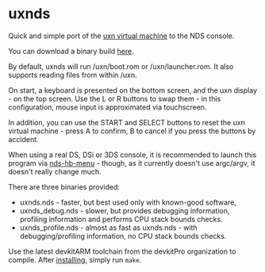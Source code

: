 # uxnds

Quick and simple port of the [uxn virtual machine](https://wiki.xxiivv.com/site/uxn.html) to the
NDS console.

You can download a binary build [here](https://github.com/asiekierka/uxnds/releases).

By default, uxnds will run /uxn/boot.rom or /uxn/launcher.rom. It also supports reading files from within /uxn.

On start, a keyboard is presented on the bottom screen, and the uxn display - on the top screen.
Use the L or R buttons to swap them - in this configuration, mouse input is approximated via 
touchscreen.

In addition, you can use the START and SELECT buttons to reset the uxn virtual machine - press
A to confirm, B to cancel if you press the buttons by accident.

When using a real DS, DSi or 3DS console, it is recommended to launch this program via
[nds-hb-menu](https://github.com/devkitPro/nds-hb-menu) - though, as it currently doesn't use argc/argv,
it doesn't really change much.

There are three binaries provided:

* uxnds.nds - faster, but best used only with known-good software,
* uxnds_debug.nds - slower, but provides debugging information, profiling information and performs CPU stack bounds checks.
* uxnds_profile.nds - almost as fast as uxnds.nds - with debugging/profiling information, no CPU stack bounds checks.

Use the latest devkitARM toolchain from the devkitPro organization to compile. After [installing](https://devkitpro.org/wiki/Getting_Started), simply run `make`.
